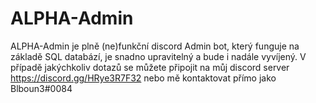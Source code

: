 # ALPHA-Admin
ALPHA-Admin je plně (ne)funkční discord Admin bot, který funguje na základě SQL databází, je snadno upravitelný a bude i nadále vyvíjený.
V případě jakýchkoliv dotazů se můžete připojit na můj discord server https://discord.gg/HRye3R7F32 nebo mě kontaktovat přímo jako Blboun3#0084

